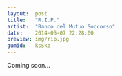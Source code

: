 ```yaml
---
layout:  post
title:   "R.I.P."
artist:  "Banco del Mutuo Soccorso"
date:    2014-05-07 22:28:00
preview: img/rip.jpg
gumid:   ksSkb
---
```


Coming soon...

<!-- vim: set tw=79 spell spelllang=en: -->
